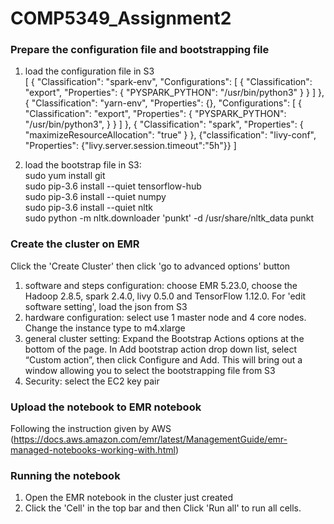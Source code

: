 # COMP5349_Assignment2
### Prepare the configuration file and bootstrapping file
1.  load the configuration file in S3 <br>
[
{
"Classification": "spark-env",
"Configurations": [
{
"Classification": "export",
"Properties": {
"PYSPARK_PYTHON": "/usr/bin/python3"
}
}
]
},
{
"Classification": "yarn-env",
"Properties": {},
"Configurations": [
{
"Classification": "export",
"Properties": {
"PYSPARK_PYTHON": "/usr/bin/python3",
}
}
]
},
{
    "Classification": "spark",
    "Properties": {
      "maximizeResourceAllocation": "true"
    }
},
{"classification": "livy-conf",
  "Properties": {"livy.server.session.timeout":"5h"}}
]

2. load the bootstrap file in S3: <br>
sudo yum install git <br>
sudo pip-3.6 install --quiet tensorflow-hub <br> 
sudo pip-3.6 install --quiet numpy<br>
sudo pip-3.6 install --quiet nltk<br>
sudo python -m nltk.downloader 'punkt' -d /usr/share/nltk_data punkt


### Create the cluster on EMR
Click the 'Create Cluster' then click 'go to advanced options' button
1. software and steps configuration: choose EMR 5.23.0, choose the Hadoop 2.8.5, spark 2.4.0, livy 0.5.0 and TensorFlow 1.12.0. For 'edit software setting', load the json from S3
2. hardware configuration: select use 1 master node and 4 core nodes. Change the instance type to m4.xlarge
3. general cluster setting: Expand
the Bootstrap Actions options at the bottom of the page. In Add bootstrap action
drop down list, select “Custom action”, then click Configure and Add. This will
bring out a window allowing you to select the bootstrapping file from S3
4. Security: select the EC2 key pair

### Upload the notebook to EMR notebook
Following the instruction given by AWS (https://docs.aws.amazon.com/emr/latest/ManagementGuide/emr-managed-notebooks-working-with.html)

### Running the notebook
1. Open the EMR notebook in the cluster just created
2. Click the 'Cell' in the top bar and then Click 'Run all' to run all cells.
